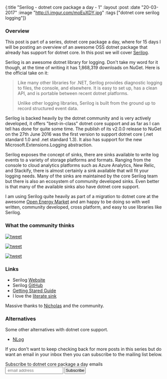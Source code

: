 {:title  "Serilog - dotnet core package a day - 1"
 :layout :post
 :date   "20-03-2017"
 :image  "http://i.imgur.com/moEuXDY.jpg"
 :tags   ["dotnet core serilog logging"]}


### Overview

This post is part of a series, dotnet core package a day, where for 15 days I will be posting an overview of an awesome OSS dotnet package that already has support for dotnet core. In this post we will cover [Serilog](https://serilog.net).

Serilog is an awesome dotnet library for logging. Don't take my word for it though, at the time of writing it has 1,868,319 downloads on NuGet. Here is the official take on it:

>  Like many other libraries for .NET, Serilog provides diagnostic logging to files, the console, and elsewhere. It is easy to set up, has a clean API, and is portable between recent dotnet platforms.
>
>  Unlike other logging libraries, Serilog is built from the ground up to record structured event data.

Serilog is backed heavily by the dotnet community and is very actively developed, it offers "best-in-class" dotnet core support and as far as I can tell has done for quite some time. The publish of its v2.0.0 release to NuGet on the 27th June 2016 was the first version to support dotnet core (.net standard 1.0 and .net standard 1.3). It also has support for the new Microsoft.Extensions.Logging abstraction. 

Serilog exposes the concept of sinks, there are sinks available to write log events to a variety of storage platforms and formats. Ranging from the console to cloud analytics platforms such as Azure Analytics, New Relic, and Stackify, there is almost certainly a sink available that will fit your logging needs. Many of the sinks are maintained by the core Serilog team but there is also an ecosystem of community developed sinks. Even better is that many of the available sinks also have dotnet core support. 

I am using Serilog quite heavily as part of a migration to dotnet core at the awesome [Open Energy Market](https://www.openenergymarket.com) and am happy to be doing so with well written, community developed, cross platform, and easy to use libraries like Serilog. 

### What the community thinks

[![tweet](http://i.imgur.com/9ZBkFjF.png)](https://twitter.com/mvalipour/status/828942749235830784)

[![tweet](http://i.imgur.com/LLhz2l9.png)](https://twitter.com/dmitryzaets/status/825383217024860160)

[![tweet](http://i.imgur.com/dofJMaC.png)](https://twitter.com/ChrisBriggsy/status/836392875122282496)

### Links

* Serilog [Website](https://serilog.net/)
* Serilog [GitHub](https://github.com/serilog/serilog)
* [Getting Stared Guide](https://github.com/serilog/serilog/wiki/Getting-Started)
* I love the [literate sink](https://github.com/serilog/serilog-sinks-literate)

Massive thanks to [Nicholas](https://twitter.com/nblumhardt) and the community. 

### Alternatives

Some other alternatives with dotnet core support.

* [NLog](https://github.com/NLog/NLog)

If you don't want to keep checking back for more posts in this series but do want an email in your inbox then you can subscribe to the mailing list below.

<link href="//cdn-images.mailchimp.com/embedcode/slim-10_7.css" rel="stylesheet" type="text/css">
<div id="mc_embed_signup">
<form action="//xyz.us15.list-manage.com/subscribe/post?u=b6063259bae6e4712948e9cb9&amp;id=802d24879d" method="post" id="mc-embedded-subscribe-form" name="mc-embedded-subscribe-form" class="validate" target="_blank" novalidate>
<div id="mc_embed_signup_scroll">
<label for="mce-EMAIL">Subscribe to dotnet core package a day emails </label>
<br />
<input style="padding:2px;" type="email" value="" name="EMAIL" class="email" id="mce-EMAIL" placeholder=" email address" required>
<!-- real people should not fill this in and expect good things - do not remove this or risk form bot signups-->
<div style="position: absolute; left: -5000px;" aria-hidden="true"><input type="text" name="b_b6063259bae6e4712948e9cb9_802d24879d" tabindex="-1" value=""></div>
<input style="padding:2px;" type="submit" value="Subscribe" name="subscribe" id="mc-embedded-subscribe" class="button"></div>
</div>
</form>
</div>
